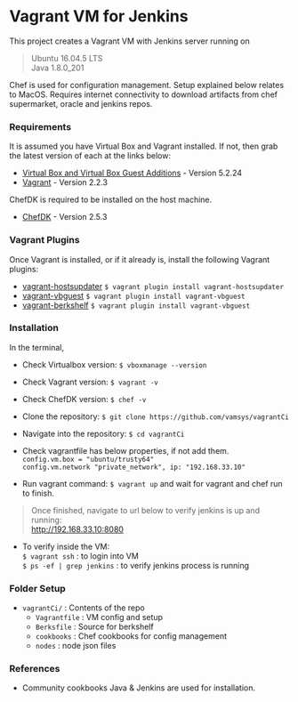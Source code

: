 # Vagrant VM for Jenkins
This project creates a Vagrant VM with Jenkins server running on

> Ubuntu 16.04.5 LTS \
> Java 1.8.0_201 

Chef is used for configuration management.
Setup explained below relates to MacOS.
Requires internet connectivity to download artifacts from chef supermarket, oracle and jenkins repos.

### Requirements

It is assumed you have Virtual Box and Vagrant installed. If not, then grab the latest version of each at the links below:
* [Virtual Box and Virtual Box Guest Additions](https://www.virtualbox.org/wiki/Downloads) - Version 5.2.24
* [Vagrant](https://www.vagrantup.com/downloads.html) - Version 2.2.3

ChefDK is required to be installed on the host machine.
* [ChefDK](https://downloads.chef.io/chefdk/stable/2.5.3#mac_os_x) - Version 2.5.3

### Vagrant Plugins

Once Vagrant is installed, or if it already is, install the following Vagrant plugins:

* [vagrant-hostsupdater](https://github.com/cogitatio/vagrant-hostsupdater)
```$ vagrant plugin install vagrant-hostsupdater```
* [vagrant-vbguest](https://github.com/dotless-de/vagrant-vbguest)
```$ vagrant plugin install vagrant-vbguest```
* [vagrant-berkshelf](https://github.com/berkshelf/vagrant-berkshelf)
```$ vagrant plugin install vagrant-vbguest```

### Installation

In the terminal, 

* Check Virtualbox version: 
```$ vboxmanage --version```

* Check Vagrant version: 
```$ vagrant -v```

* Check ChefDK version:
```$ chef -v```

* Clone the repository:
```$ git clone https://github.com/vamsys/vagrantCi```

* Navigate into the repository:
```$ cd vagrantCi ```

* Check vagrantfile has below properties, if not add them. \
``` config.vm.box = "ubuntu/trusty64" ```\
``` config.vm.network "private_network", ip: "192.168.33.10" ```

* Run vagrant command:
```$ vagrant up``` and wait for vagrant and chef run to finish.

> Once finished, navigate to url below to verify jenkins is up and running: \
http://192.168.33.10:8080

* To verify inside the VM: \
```$ vagrant ssh``` : to login into VM \
```$ ps -ef | grep jenkins``` : to verify jenkins process is running

### Folder Setup
- `vagrantCi/` : Contents of the repo
    - `Vagrantfile` : VM config and setup
    - `Berksfile`   : Source for berkshelf
    - `cookbooks`   : Chef cookbooks for config management
    - `nodes`       : node json files

### References
* Community cookbooks Java & Jenkins are used for installation.








